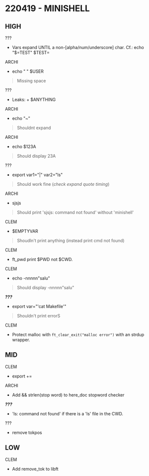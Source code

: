 #  220419 - MINISHELL

##  HIGH

???
* Vars expand UNTIL a non-[alpha/num/underscore] char. Cf.: echo "$=TEST" $TEST=

ARCHI
* echo " " $USER
> Missing space

???
* Leaks: <space> + $ANYTHING

ARCHI
* echo "~"
> Shouldnt expand

ARCHI
* echo $123A
> Should display 23A

???
* export var1="|" var2="ls"
> Should work fine (*check expand quote timing*)

ARCHI
* sjsjs
> Should print 'sjsjs: command not found' without 'minishell'

CLEM
* $EMPTYVAR
> Shoudln't print anything (instead print cmd not found)

CLEM
* ft_pwd print $PWD not $CWD.

CLEM
* echo -nnnnn"salu"
> Should display -nnnnn"salu"

***???***
* export var="'cat Makefile'"
> Shouldn't print errorS

CLEM
* Protect malloc with `ft_clear_exit("malloc error")` with an strdup wrapper.

##  MID

CLEM
- export +=

ARCHI
- Add && strlen(stop word) to here_doc stopword checker

***???***
- 'ls: command not found' if there is a 'ls' file in the CWD.

???
- remove tokpos


##  LOW
CLEM
- Add remove_tok to libft
